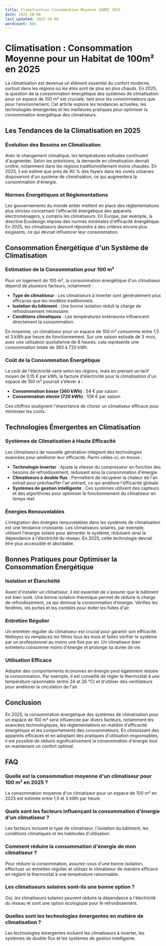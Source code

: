 ```yaml
---
title: Climatisation Consommation Moyenne 100M2 2025
date: 2025-10-08
last_updated: 2025-10-08
wordcount: 885
---
```


# Climatisation : Consommation Moyenne pour un Habitat de 100m² en 2025

La climatisation est devenue un élément essentiel du confort moderne, surtout dans les régions où les étés sont de plus en plus chauds. En 2025, la question de la consommation énergétique des systèmes de climatisation pour un espace de 100 m² est cruciale, tant pour les consommateurs que pour l'environnement. Cet article explore les tendances actuelles, les technologies émergentes et les meilleures pratiques pour optimiser la consommation énergétique des climatiseurs.

## Les Tendances de la Climatisation en 2025

### Évolution des Besoins en Climatisation

Avec le changement climatique, les températures estivales continuent d'augmenter. Selon les prévisions, la demande en climatisation devrait croître, notamment dans les régions traditionnellement moins chaudes. En 2025, il est estimé que près de 90 % des foyers dans les zones urbaines disposeront d'un système de climatisation, ce qui augmentera la consommation d'énergie.

### Normes Énergétiques et Réglementations

Les gouvernements du monde entier mettent en place des réglementations plus strictes concernant l'efficacité énergétique des appareils électroménagers, y compris les climatiseurs. En Europe, par exemple, la directive Ecodesign impose des normes minimales d'efficacité énergétique. En 2025, les climatiseurs devront répondre à des critères encore plus exigeants, ce qui devrait influencer leur consommation.

## Consommation Énergétique d'un Système de Climatisation

### Estimation de la Consommation pour 100 m²

Pour un logement de 100 m², la consommation énergétique d'un climatiseur dépend de plusieurs facteurs, notamment :

- **Type de climatiseur** : Les climatiseurs à inverter sont généralement plus efficaces que les modèles traditionnels.
- **Isolation du bâtiment** : Une bonne isolation réduit la charge de refroidissement nécessaire.
- **Conditions climatiques** : Les températures extérieures influencent directement la consommation.

En moyenne, un climatiseur pour un espace de 100 m² consomme entre 1,5 et 3 kWh par heure de fonctionnement. Sur une saison estivale de 3 mois, avec une utilisation quotidienne de 8 heures, cela représente une consommation totale de 360 à 720 kWh.

### Coût de la Consommation Énergétique

Le coût de l'électricité varie selon les régions, mais en prenant un tarif moyen de 0,15 € par kWh, la facture d'électricité pour la climatisation d'un espace de 100 m² pourrait s'élever à :

- **Consommation basse (360 kWh)** : 54 € par saison
- **Consommation élevée (720 kWh)** : 108 € par saison

Ces chiffres soulignent l'importance de choisir un climatiseur efficace pour minimiser les coûts.

## Technologies Émergentes en Climatisation

### Systèmes de Climatisation à Haute Efficacité

Les climatiseurs de nouvelle génération intègrent des technologies avancées pour améliorer leur efficacité. Parmi celles-ci, on trouve :

- **Technologie Inverter** : Ajuste la vitesse du compresseur en fonction des besoins de refroidissement, réduisant ainsi la consommation d'énergie.
- **Climatiseurs à double flux** : Permettent de récupérer la chaleur de l'air extrait pour préchauffer l'air entrant, ce qui améliore l'efficacité globale.
- **Systèmes de gestion intelligente** : Ces systèmes utilisent des capteurs et des algorithmes pour optimiser le fonctionnement du climatiseur en temps réel.

### Énergies Renouvelables

L'intégration des énergies renouvelables dans les systèmes de climatisation est une tendance croissante. Les climatiseurs solaires, par exemple, utilisent l'énergie solaire pour alimenter le système, réduisant ainsi la dépendance à l'électricité du réseau. En 2025, cette technologie devrait être plus accessible et abordable.

## Bonnes Pratiques pour Optimiser la Consommation Énergétique

### Isolation et Étanchéité

Avant d'installer un climatiseur, il est essentiel de s'assurer que le bâtiment est bien isolé. Une bonne isolation thermique permet de réduire la charge de refroidissement, ce qui diminue la consommation d'énergie. Vérifiez les fenêtres, les portes et les combles pour éviter les fuites d'air.

### Entretien Régulier

Un entretien régulier du climatiseur est crucial pour garantir son efficacité. Nettoyez ou remplacez les filtres tous les mois et faites vérifier le système par un professionnel au moins une fois par an. Un climatiseur bien entretenu consomme moins d'énergie et prolonge sa durée de vie.

### Utilisation Efficace

Adopter des comportements économes en énergie peut également réduire la consommation. Par exemple, il est conseillé de régler le thermostat à une température raisonnable (entre 24 et 26 °C) et d'utiliser des ventilateurs pour améliorer la circulation de l'air.

## Conclusion

En 2025, la consommation énergétique des systèmes de climatisation pour un espace de 100 m² sera influencée par divers facteurs, notamment les avancées technologiques, les réglementations en matière d'efficacité énergétique et les comportements des consommateurs. En choisissant des appareils efficaces et en adoptant des pratiques d'utilisation responsables, il est possible de réduire significativement la consommation d'énergie tout en maintenant un confort optimal.

## FAQ

### Quelle est la consommation moyenne d'un climatiseur pour 100 m² en 2025 ?

La consommation moyenne d'un climatiseur pour un espace de 100 m² en 2025 est estimée entre 1,5 et 3 kWh par heure.

### Quels sont les facteurs influençant la consommation d'énergie d'un climatiseur ?

Les facteurs incluent le type de climatiseur, l'isolation du bâtiment, les conditions climatiques et les habitudes d'utilisation.

### Comment réduire la consommation d'énergie de mon climatiseur ?

Pour réduire la consommation, assurez-vous d'une bonne isolation, effectuez un entretien régulier et utilisez le climatiseur de manière efficace en réglant le thermostat à une température raisonnable.

### Les climatiseurs solaires sont-ils une bonne option ?

Oui, les climatiseurs solaires peuvent réduire la dépendance à l'électricité du réseau et sont une option écologique pour le refroidissement.

### Quelles sont les technologies émergentes en matière de climatisation ?

Les technologies émergentes incluent les climatiseurs à inverter, les systèmes de double flux et les systèmes de gestion intelligente.